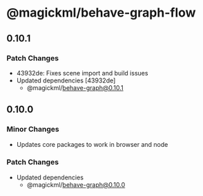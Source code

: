 # @magickml/behave-graph-flow

## 0.10.1

### Patch Changes

- 43932de: Fixes scene import and build issues
- Updated dependencies [43932de]
  - @magickml/behave-graph@0.10.1

## 0.10.0

### Minor Changes

- Updates core packages to work in browser and node

### Patch Changes

- Updated dependencies
  - @magickml/behave-graph@0.10.0
